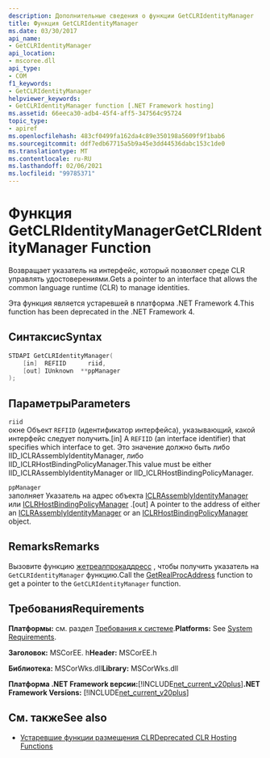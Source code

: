 ```yaml
---
description: Дополнительные сведения о функции GetCLRIdentityManager
title: Функция GetCLRIdentityManager
ms.date: 03/30/2017
api_name:
- GetCLRIdentityManager
api_location:
- mscoree.dll
api_type:
- COM
f1_keywords:
- GetCLRIdentityManager
helpviewer_keywords:
- GetCLRIdentityManager function [.NET Framework hosting]
ms.assetid: 66eeca30-adb4-45f4-aff5-347564c95724
topic_type:
- apiref
ms.openlocfilehash: 483cf0499fa162da4c89e350198a5609f9f1bab6
ms.sourcegitcommit: ddf7edb67715a5b9a45e3dd44536dabc153c1de0
ms.translationtype: MT
ms.contentlocale: ru-RU
ms.lasthandoff: 02/06/2021
ms.locfileid: "99785371"
---
```

# <a name="getclridentitymanager-function"></a><span data-ttu-id="28aa5-103">Функция GetCLRIdentityManager</span><span class="sxs-lookup"><span data-stu-id="28aa5-103">GetCLRIdentityManager Function</span></span>

<span data-ttu-id="28aa5-104">Возвращает указатель на интерфейс, который позволяет среде CLR управлять удостоверениями.</span><span class="sxs-lookup"><span data-stu-id="28aa5-104">Gets a pointer to an interface that allows the common language runtime (CLR) to manage identities.</span></span>  
  
 <span data-ttu-id="28aa5-105">Эта функция является устаревшей в платформа .NET Framework 4.</span><span class="sxs-lookup"><span data-stu-id="28aa5-105">This function has been deprecated in the .NET Framework 4.</span></span>  
  
## <a name="syntax"></a><span data-ttu-id="28aa5-106">Синтаксис</span><span class="sxs-lookup"><span data-stu-id="28aa5-106">Syntax</span></span>  
  
```cpp  
STDAPI GetCLRIdentityManager(  
    [in]  REFIID      riid,  
    [out] IUnknown  **ppManager  
);  
```  
  
## <a name="parameters"></a><span data-ttu-id="28aa5-107">Параметры</span><span class="sxs-lookup"><span data-stu-id="28aa5-107">Parameters</span></span>  

 `riid`  
 <span data-ttu-id="28aa5-108">окне Объект `REFIID` (идентификатор интерфейса), указывающий, какой интерфейс следует получить.</span><span class="sxs-lookup"><span data-stu-id="28aa5-108">[in] A `REFIID` (an interface identifier) that specifies which interface to get.</span></span> <span data-ttu-id="28aa5-109">Это значение должно быть либо IID_ICLRAssemblyIdentityManager, либо IID_ICLRHostBindingPolicyManager.</span><span class="sxs-lookup"><span data-stu-id="28aa5-109">This value must be either IID_ICLRAssemblyIdentityManager or IID_ICLRHostBindingPolicyManager.</span></span>  
  
 `ppManager`  
 <span data-ttu-id="28aa5-110">заполняет Указатель на адрес объекта [ICLRAssemblyIdentityManager](iclrassemblyidentitymanager-interface.md) или [ICLRHostBindingPolicyManager](iclrhostbindingpolicymanager-interface.md) .</span><span class="sxs-lookup"><span data-stu-id="28aa5-110">[out] A pointer to the address of either an [ICLRAssemblyIdentityManager](iclrassemblyidentitymanager-interface.md) or an [ICLRHostBindingPolicyManager](iclrhostbindingpolicymanager-interface.md) object.</span></span>  
  
## <a name="remarks"></a><span data-ttu-id="28aa5-111">Remarks</span><span class="sxs-lookup"><span data-stu-id="28aa5-111">Remarks</span></span>  

 <span data-ttu-id="28aa5-112">Вызовите функцию [жетреалпрокаддресс](getrealprocaddress-function.md) , чтобы получить указатель на `GetCLRIdentityManager` функцию.</span><span class="sxs-lookup"><span data-stu-id="28aa5-112">Call the [GetRealProcAddress](getrealprocaddress-function.md) function to get a pointer to the `GetCLRIdentityManager` function.</span></span>  
  
## <a name="requirements"></a><span data-ttu-id="28aa5-113">Требования</span><span class="sxs-lookup"><span data-stu-id="28aa5-113">Requirements</span></span>  

 <span data-ttu-id="28aa5-114">**Платформы:** см. раздел [Требования к системе](../../get-started/system-requirements.md).</span><span class="sxs-lookup"><span data-stu-id="28aa5-114">**Platforms:** See [System Requirements](../../get-started/system-requirements.md).</span></span>  
  
 <span data-ttu-id="28aa5-115">**Заголовок:** MSCorEE. h</span><span class="sxs-lookup"><span data-stu-id="28aa5-115">**Header:** MSCorEE.h</span></span>  
  
 <span data-ttu-id="28aa5-116">**Библиотека:** MSCorWks.dll</span><span class="sxs-lookup"><span data-stu-id="28aa5-116">**Library:** MSCorWks.dll</span></span>  
  
 <span data-ttu-id="28aa5-117">**Платформа .NET Framework версии:**[!INCLUDE[net_current_v20plus](../../../../includes/net-current-v20plus-md.md)]</span><span class="sxs-lookup"><span data-stu-id="28aa5-117">**.NET Framework Versions:** [!INCLUDE[net_current_v20plus](../../../../includes/net-current-v20plus-md.md)]</span></span>  
  
## <a name="see-also"></a><span data-ttu-id="28aa5-118">См. также</span><span class="sxs-lookup"><span data-stu-id="28aa5-118">See also</span></span>

- [<span data-ttu-id="28aa5-119">Устаревшие функции размещения CLR</span><span class="sxs-lookup"><span data-stu-id="28aa5-119">Deprecated CLR Hosting Functions</span></span>](deprecated-clr-hosting-functions.md)
